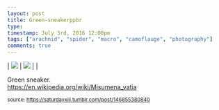 ```yaml
---
layout: post
title: Green-sneakerppbr
type: 
timestamp: July 3rd, 2016 12:00pm
tags: ["arachnid", "spider", "macro", "camoflauge", "photography"]
comments: true
---
```


| <img src="https://saturdayxiii.github.io/media/146855380840_0.jpg"/> | <img src="https://saturdayxiii.github.io/media/146855380840_1.jpg"/> |  |

Green sneaker.
<br/>
<a href="https://en.wikipedia.org/wiki/Misumena_vatia" target="_blank">https://en.wikipedia.org/wiki/Misumena_vatia</a><br/>
 
  
<small>source: https://saturdayxiii.tumblr.com/post/146855380840</small>
